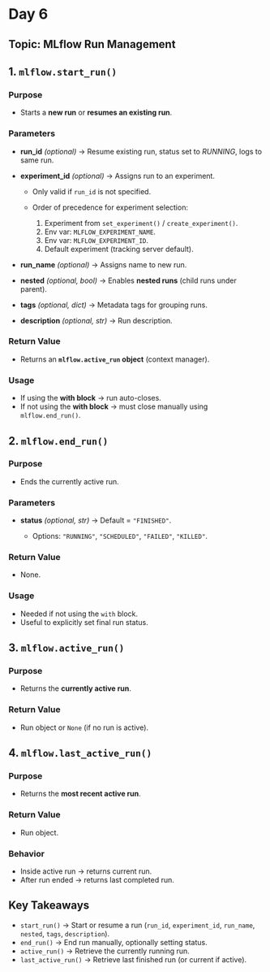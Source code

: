 # Day 6

## Topic: MLflow Run Management

## 1. `mlflow.start_run()`

### Purpose

* Starts a **new run** or **resumes an existing run**.

### Parameters

* **run\_id** *(optional)* → Resume existing run, status set to *RUNNING*, logs to same run.
* **experiment\_id** *(optional)* → Assigns run to an experiment.

  * Only valid if `run_id` is not specified.
  * Order of precedence for experiment selection:

    1. Experiment from `set_experiment()` / `create_experiment()`.
    2. Env var: `MLFLOW_EXPERIMENT_NAME`.
    3. Env var: `MLFLOW_EXPERIMENT_ID`.
    4. Default experiment (tracking server default).
* **run\_name** *(optional)* → Assigns name to new run.
* **nested** *(optional, bool)* → Enables **nested runs** (child runs under parent).
* **tags** *(optional, dict)* → Metadata tags for grouping runs.
* **description** *(optional, str)* → Run description.

### Return Value

* Returns an **`mlflow.active_run` object** (context manager).

### Usage

* If using the **with block** → run auto-closes.
* If not using the **with block** → must close manually using `mlflow.end_run()`.

## 2. `mlflow.end_run()`

### Purpose

* Ends the currently active run.

### Parameters

* **status** *(optional, str)* → Default = `"FINISHED"`.

  * Options: `"RUNNING"`, `"SCHEDULED"`, `"FAILED"`, `"KILLED"`.

### Return Value

* None.

### Usage

* Needed if not using the `with` block.
* Useful to explicitly set final run status.


## 3. `mlflow.active_run()`

### Purpose

* Returns the **currently active run**.

### Return Value

* Run object or `None` (if no run is active).

## 4. `mlflow.last_active_run()`

### Purpose

* Returns the **most recent active run**.


### Return Value

* Run object.

### Behavior

* Inside active run → returns current run.
* After run ended → returns last completed run.


## Key Takeaways

* `start_run()` → Start or resume a run (`run_id`, `experiment_id`, `run_name`, `nested`, `tags`, `description`).
* `end_run()` → End run manually, optionally setting status.
* `active_run()` → Retrieve the currently running run.
* `last_active_run()` → Retrieve last finished run (or current if active).

